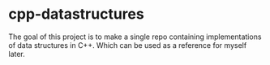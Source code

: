 # cpp-datastructures
The goal of this project is to make a single repo containing implementations of data structures in C++. 
Which can be used as a reference for myself later.
